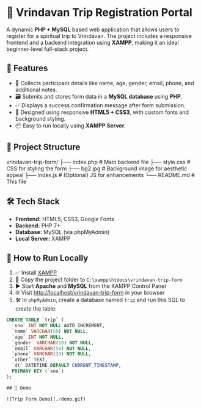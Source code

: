 # 🌸 Vrindavan Trip Registration Portal

A dynamic **PHP + MySQL** based web application that allows users to register for a spiritual trip to Vrindavan. The project includes a responsive frontend and a backend integration using **XAMPP**, making it an ideal beginner-level full-stack project.

## 🚀 Features

- 📝 Collects participant details like name, age, gender, email, phone, and additional notes.
- 🗃️ Submits and stores form data in a **MySQL database** using **PHP**.
- ✅ Displays a success confirmation message after form submission.
- 🎨 Designed using responsive **HTML5 + CSS3**, with custom fonts and background styling.
- 📦 Easy to run locally using **XAMPP Server**.

## 📂 Project Structure

vrindavan-trip-form/
├── index.php # Main backend file
├── style.css # CSS for styling the form
├── bg2.jpg # Background image for aesthetic appeal
├── index.js # (Optional) JS for enhancements
└── README.md # This file


## 🛠️ Tech Stack

- **Frontend:** HTML5, CSS3, Google Fonts
- **Backend:** PHP 7+
- **Database:** MySQL (via phpMyAdmin)
- **Local Server:** XAMPP

## 🧪 How to Run Locally

1. ✅ Install [XAMPP](https://www.apachefriends.org/index.html)
2. 📁 Copy the project folder to `C:\xampp\htdocs\vrindavan-trip-form`
3. ▶️ Start **Apache** and **MySQL** from the XAMPP Control Panel
4. 🌐 Visit [http://localhost/vrindavan-trip-form](http://localhost/vrindavan-trip-form) in your browser
5. 🛠️ In `phpMyAdmin`, create a database named `trip` and run this SQL to create the table:

```sql
CREATE TABLE `trip` (
  `sno` INT NOT NULL AUTO_INCREMENT,
  `name` VARCHAR(50) NOT NULL,
  `age` INT NOT NULL,
  `gender` VARCHAR(10) NOT NULL,
  `email` VARCHAR(50) NOT NULL,
  `phone` VARCHAR(20) NOT NULL,
  `other` TEXT,
  `dt` DATETIME DEFAULT CURRENT_TIMESTAMP,
  PRIMARY KEY (`sno`)
);

## 🧪 Demo

![Trip Form Demo](./demo.gif)



